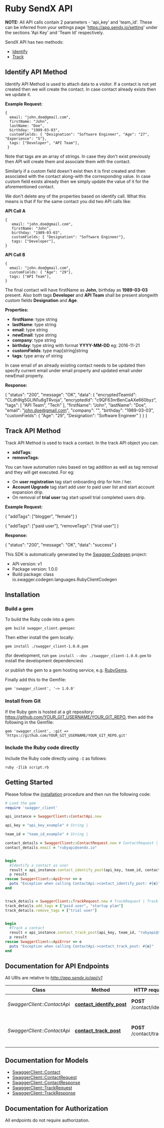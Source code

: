 # Ruby SendX API 

**NOTE:** All API calls contain 2 parameters - 'api_key' and 'team_id'. These can be inferred from your settings page 'https://app.sendx.io/setting' under the sections 'Api Key' and 'Team Id' respectively.

SendX API has two methods:

* [Identify](#identify_api)
* [Track](#track_api)

## <a name="identify_api"></a> Identify API Method

Identify API Method is used to attach data to a visitor. If a contact is not yet created then we will create the contact. In case contact already exists then we update it.

**Example Request:**

> 
    {
      email: "john.doe@gmail.com",  
      firstName: "John",
      lastName: "Doe",
      birthday: "1989-03-03",
      customFields: { "Designation": "Software Engineer", "Age": "27", "Experience": "5"},  
      tags: ["Developer", "API Team"],  
     }


Note that tags are an array of strings. In case they don't exist previously then API will create them and associate them with the contact.

Similarly if a custom field doesn't exist then it is first created and then associated with the contact along-with the corresponding value. In case custom field exists already then we simply update the value of it for the aforementioned contact.

We don't delete any of the properties based on identify call. What this means is that if for the same contact you did two API calls like:


**API Call A**
 
> 
    {
       email: "john.doe@gmail.com", 
       firstName: "John",
       birthday: "1989-03-03",
       customFields: { "Designation": "Software Engineer"},  
       tags: ["Developer"],  
    }


**API Call B**

> 
    {  
      email: "john.doe@gmail.com",  
      customFields: { "Age": "29"},  
      tags: ["API Team"],  
    }


The final contact will have firstName as **John**, birthday as **1989-03-03** present. Also both tags **Developer** and **API Team** shall be present alongwith custom fields **Designation** and **Age**.


**Properties:**

* **firstName**: type string
* **lastName**: type string
* **email**: type string  
* **newEmail**: type string  
* **company**: type string  
* **birthday**: type string with format **YYYY-MM-DD** eg: 2016-11-21  
* **customFields**: type map[string]string   
* **tags**: type array of string 


In case email of an already existing contact needs to be updated then specify current email under email property and updated email under newEmail property.

**Response:**

> 
{
  "status": "200",
  "message": "OK",
  "data": {
    "encryptedTeamId": "CLdh9Ig5GLIN1u8gTRvoja",
    "encryptedId": "c9QF63nrBenCaAXe660byz",
    "tags": [
      "API Team",
      "Tech"
    ],
    "firstName": "John",
    "lastName": "Doe",
    "email": "john.doe@gmail.com",
    "company": "",
    "birthday": "1989-03-03",
    "customFields": {
      "Age": "29",
      "Designation": "Software Engineer"
    }
  }
}


## <a name="track_api"></a> Track API Method


Track API Method is used to track a contact. In the track API object you can:

* **addTags**:
* **removeTags**:

You can have automation rules based on tag addition as well as tag removal and they will get executed. For eg:

* On **user registration** tag start onboarding drip for him / her.
* **Account Upgrade** tag start add user to paid user list and start account expansion drip. 
* On removal of **trial user** tag start upsell trial completed users drip.


**Example Request:**

>
  {
     "addTags": ["blogger", "female"]
  }


>
  {
     "addTags": ["paid user"],
     "removeTags": ["trial user"]
  }


**Response:**

>
   {
    "status": "200",
    "message": "OK",
    "data": "success"
   }


This SDK is automatically generated by the [Swagger Codegen](https://github.com/swagger-api/swagger-codegen) project:

- API version: v1
- Package version: 1.0.0
- Build package: class io.swagger.codegen.languages.RubyClientCodegen

## Installation

### Build a gem

To build the Ruby code into a gem:

```shell
gem build swagger_client.gemspec
```

Then either install the gem locally:

```shell
gem install ./swagger_client-1.0.0.gem
```
(for development, run `gem install --dev ./swagger_client-1.0.0.gem` to install the development dependencies)

or publish the gem to a gem hosting service, e.g. [RubyGems](https://rubygems.org/).

Finally add this to the Gemfile:

    gem 'swagger_client', '~> 1.0.0'

### Install from Git

If the Ruby gem is hosted at a git repository: https://github.com/YOUR_GIT_USERNAME/YOUR_GIT_REPO, then add the following in the Gemfile:

    gem 'swagger_client', :git => 'https://github.com/YOUR_GIT_USERNAME/YOUR_GIT_REPO.git'

### Include the Ruby code directly

Include the Ruby code directly using `-I` as follows:

```shell
ruby -Ilib script.rb
```

## Getting Started

Please follow the [installation](#installation) procedure and then run the following code:
```ruby
# Load the gem
require 'swagger_client'

api_instance = SwaggerClient::ContactApi.new

api_key = "api_key_example" # String | 

team_id = "team_id_example" # String | 

contact_details = SwaggerClient::ContactRequest.new # ContactRequest | Contact details
contact_details.email = "rubyapi@sendx.io"


begin
  #Identify a contact as user
  result = api_instance.contact_identify_post(api_key, team_id, contact_details)
  p result
rescue SwaggerClient::ApiError => e
  puts "Exception when calling ContactApi->contact_identify_post: #{e}"
end


track_details = SwaggerClient::TrackRequest.new # TrackRequest | Track details
track_details.add_tags = ["paid user", "startup plan"]
track_details.remove_tags = ["trial user"]


begin
  #Track a contact
  result = api_instance.contact_track_post(api_key, team_id, "rubyapi@sendx.io", track_details)
  p result
rescue SwaggerClient::ApiError => e
  puts "Exception when calling ContactApi->contact_track_post: #{e}"
end

```

## Documentation for API Endpoints

All URIs are relative to *http://app.sendx.io/api/v1*

Class | Method | HTTP request | Description
------------ | ------------- | ------------- | -------------
*SwaggerClient::ContactApi* | [**contact_identify_post**](docs/ContactApi.md#contact_identify_post) | **POST** /contact/identify | Identify a contact as user
*SwaggerClient::ContactApi* | [**contact_track_post**](docs/ContactApi.md#contact_track_post) | **POST** /contact/track | Add tracking info using tags to a contact


## Documentation for Models

 - [SwaggerClient::Contact](docs/Contact.md)
 - [SwaggerClient::ContactRequest](docs/ContactRequest.md)
 - [SwaggerClient::ContactResponse](docs/ContactResponse.md)
 - [SwaggerClient::TrackRequest](docs/TrackRequest.md)
 - [SwaggerClient::TrackResponse](docs/TrackResponse.md)


## Documentation for Authorization

 All endpoints do not require authorization.


